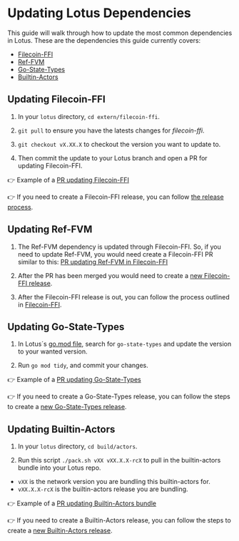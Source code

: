 # Updating Lotus Dependencies

This guide will walk through how to update the most common dependencies in Lotus. These are the dependencies this guide currently covers:

- [Filecoin-FFI](#updating-filecoin-ffi)
- [Ref-FVM](#updating-ref-fvm)
- [Go-State-Types](#updating-go-state-types)
- [Builtin-Actors](#updating-builtin-actors)

## Updating Filecoin-FFI

1. In your `lotus` directory, `cd extern/filecoin-ffi`.

2. `git pull` to ensure you have the latests changes for *filecoin-ffi*.

3. `git checkout vX.XX.X` to checkout the version you want to update to.

4. Then commit the update to your Lotus branch and open a PR for updating Filecoin-FFI.

👉 Example of a [PR updating Filecoin-FFI](https://github.com/filecoin-project/lotus/pull/11431)

👉 If you need to create a Filecoin-FFI release, you can follow [the release process](https://github.com/filecoin-project/filecoin-ffi?tab=readme-ov-file#release-process).

## Updating Ref-FVM

1. The Ref-FVM dependency is updated through Filecoin-FFI. So, if you need to update Ref-FVM, you would need create a Filecoin-FFI PR similar to this: [PR updating Ref-FVM in Filecoin-FFI](https://github.com/filecoin-project/filecoin-ffi/pull/447)

2. After the PR has been merged you would need to create a [new Filecoin-FFI release](https://github.com/filecoin-project/filecoin-ffi?tab=readme-ov-file#release-process).

3. After the Filecoin-FFI release is out, you can follow the process outlined in [Filecoin-FFI](#updating-filecoin-ffi).

## Updating Go-State-Types

1. In Lotus´s [go.mod file](https://github.com/filecoin-project/lotus/blob/master/go.mod), search for `go-state-types` and update the version to your wanted version.

2. Run `go mod tidy`, and commit your changes.

👉 Example of a [PR updating Go-State-Types](https://github.com/filecoin-project/lotus/pull/11732)

👉 If you need to create a Go-State-Types release, you can follow the steps to create a [new Go-State-Types release](https://github.com/filecoin-project/go-state-types?tab=readme-ov-file#release-process).

## Updating Builtin-Actors

1. In your `lotus` directory, `cd build/actors`.

2. Run this script `./pack.sh vXX vXX.X.X-rcX` to pull in the builtin-actors bundle into your Lotus repo. 

- `vXX` is the network version you are bundling this builtin-actors for.
- `vXX.X.X-rcX` is the builtin-actors release you are bundling.

👉 Example of a [PR updating Builtin-Actors bundle](https://github.com/filecoin-project/lotus/pull/11682/)

👉 If you need to create a Builtin-Actors release, you can follow the steps to create a [new Builtin-Actors release](https://github.com/filecoin-project/builtin-actors/?tab=readme-ov-file#releasing).